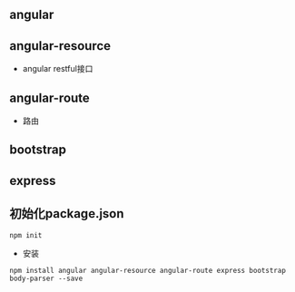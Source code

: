 ## angular
## angular-resource
- angular restful接口
## angular-route 
- 路由
## bootstrap
## express
## 初始化package.json
```
npm init
```
- 安装
```
npm install angular angular-resource angular-route express bootstrap body-parser --save
```
